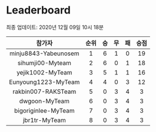 # Leaderboard
최종 업데이트: 2020년 12월 09일 10시 18분




| 참가자 | 순위 | 승 | 무 | 패 | 승점 |
|:---:|:---:|:---:|:---:|:---:|:---:|
| minju8843-Yabeunosem | 1 | 6 | 1 | 0 | 19 |
| sihumji00-Myteam | 2 | 6 | 0 | 1 | 18 |
| yejik1002-MyTeam | 3 | 5 | 1 | 1 | 16 |
| Eunyoung1223-MyTeam | 4 | 4 | 0 | 3 | 12 |
| rakbin007-RAKSTeam | 5 | 0 | 3 | 4 | 3 |
| dwgoon-MyTeam | 6 | 0 | 3 | 4 | 3 |
| bigoriginlee-MyTeam | 7 | 0 | 3 | 4 | 3 |
| jbr1tr-MyTeam | 8 | 0 | 3 | 4 | 3 |